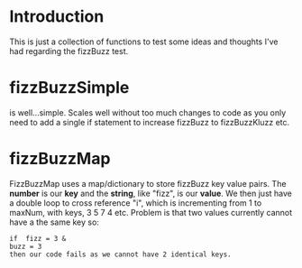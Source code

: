 # Introduction

This is just a collection of functions to test some ideas and thoughts I've had regarding the fizzBuzz test.

# fizzBuzzSimple
is well...simple. Scales well without too much changes to code as you only need to add a single if statement to increase fizzBuzz to fizzBuzzKluzz etc.

# fizzBuzzMap
FizzBuzzMap uses a map/dictionary to store fizzBuzz key value pairs. The **number** is our **key** and the **string**, like "fizz", is our **value**.
We then just have a double loop to cross reference "i", which is incrementing from 1 to maxNum, with keys, 3 5 7 4 etc.
Problem is that two values currently cannot have a the same key so:
```
if  fizz = 3 &
buzz = 3
then our code fails as we cannot have 2 identical keys.
```